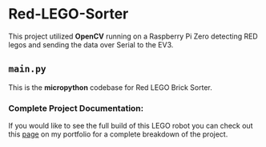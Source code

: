 # Red-LEGO-Sorter
This project utilized **OpenCV** running on a Raspberry Pi Zero detecting RED legos and sending the data over Serial to the EV3. 

## ```main.py```
This is the **micropython** codebase for Red LEGO Brick Sorter.

### Complete Project Documentation: 
If you would like to see the full build of this LEGO robot you can check out this [page](https://owengervais.myportfolio.com/lego-red-sorter) on my portfolio for a complete breakdown of the project.
